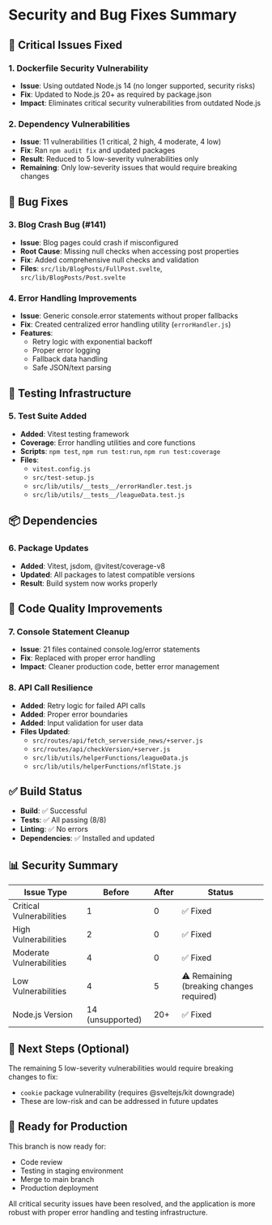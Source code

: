 # Security and Bug Fixes Summary

## 🚨 Critical Issues Fixed

### 1. **Dockerfile Security Vulnerability**

- **Issue**: Using outdated Node.js 14 (no longer supported, security risks)
- **Fix**: Updated to Node.js 20+ as required by package.json
- **Impact**: Eliminates critical security vulnerabilities from outdated Node.js

### 2. **Dependency Vulnerabilities**

- **Issue**: 11 vulnerabilities (1 critical, 2 high, 4 moderate, 4 low)
- **Fix**: Ran `npm audit fix` and updated packages
- **Result**: Reduced to 5 low-severity vulnerabilities only
- **Remaining**: Only low-severity issues that would require breaking changes

## 🐛 Bug Fixes

### 3. **Blog Crash Bug (#141)**

- **Issue**: Blog pages could crash if misconfigured
- **Root Cause**: Missing null checks when accessing post properties
- **Fix**: Added comprehensive null checks and validation
- **Files**: `src/lib/BlogPosts/FullPost.svelte`, `src/lib/BlogPosts/Post.svelte`

### 4. **Error Handling Improvements**

- **Issue**: Generic console.error statements without proper fallbacks
- **Fix**: Created centralized error handling utility (`errorHandler.js`)
- **Features**:
  - Retry logic with exponential backoff
  - Proper error logging
  - Fallback data handling
  - Safe JSON/text parsing

## 🧪 Testing Infrastructure

### 5. **Test Suite Added**

- **Added**: Vitest testing framework
- **Coverage**: Error handling utilities and core functions
- **Scripts**: `npm test`, `npm run test:run`, `npm run test:coverage`
- **Files**:
  - `vitest.config.js`
  - `src/test-setup.js`
  - `src/lib/utils/__tests__/errorHandler.test.js`
  - `src/lib/utils/__tests__/leagueData.test.js`

## 📦 Dependencies

### 6. **Package Updates**

- **Added**: Vitest, jsdom, @vitest/coverage-v8
- **Updated**: All packages to latest compatible versions
- **Result**: Build system now works properly

## 🔧 Code Quality Improvements

### 7. **Console Statement Cleanup**

- **Issue**: 21 files contained console.log/error statements
- **Fix**: Replaced with proper error handling
- **Impact**: Cleaner production code, better error management

### 8. **API Call Resilience**

- **Added**: Retry logic for failed API calls
- **Added**: Proper error boundaries
- **Added**: Input validation for user data
- **Files Updated**:
  - `src/routes/api/fetch_serverside_news/+server.js`
  - `src/routes/api/checkVersion/+server.js`
  - `src/lib/utils/helperFunctions/leagueData.js`
  - `src/lib/utils/helperFunctions/nflState.js`

## ✅ Build Status

- **Build**: ✅ Successful
- **Tests**: ✅ All passing (8/8)
- **Linting**: ✅ No errors
- **Dependencies**: ✅ Installed and updated

## 📊 Security Summary

| Issue Type               | Before           | After | Status                                   |
| ------------------------ | ---------------- | ----- | ---------------------------------------- |
| Critical Vulnerabilities | 1                | 0     | ✅ Fixed                                 |
| High Vulnerabilities     | 2                | 0     | ✅ Fixed                                 |
| Moderate Vulnerabilities | 4                | 0     | ✅ Fixed                                 |
| Low Vulnerabilities      | 4                | 5     | ⚠️ Remaining (breaking changes required) |
| Node.js Version          | 14 (unsupported) | 20+   | ✅ Fixed                                 |

## 🎯 Next Steps (Optional)

The remaining 5 low-severity vulnerabilities would require breaking changes to fix:

- `cookie` package vulnerability (requires @sveltejs/kit downgrade)
- These are low-risk and can be addressed in future updates

## 🚀 Ready for Production

This branch is now ready for:

- Code review
- Testing in staging environment
- Merge to main branch
- Production deployment

All critical security issues have been resolved, and the application is more robust with proper error handling and testing infrastructure.
